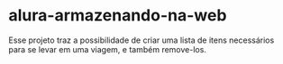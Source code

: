 # alura-armazenando-na-web
Esse projeto traz a possibilidade de criar uma lista de itens necessários para se levar em uma viagem, e também remove-los. 